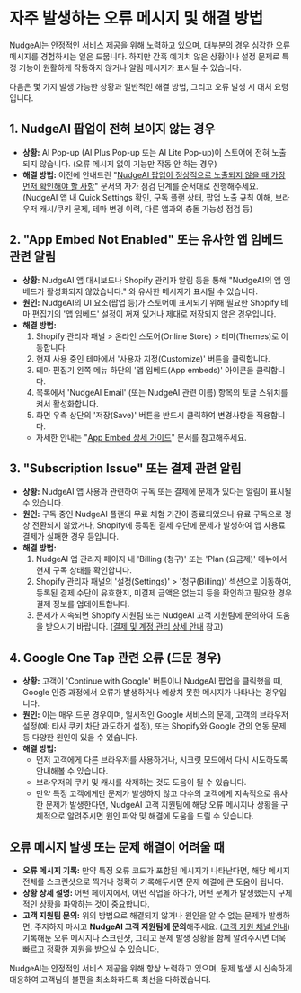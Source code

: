 # 자주 발생하는 오류 메시지 및 해결 방법

NudgeAI는 안정적인 서비스 제공을 위해 노력하고 있으며, 대부분의 경우 심각한 오류 메시지를 경험하시는 일은 드뭅니다. 하지만 간혹 예기치 않은 상황이나 설정 문제로 특정 기능이 원활하게 작동하지 않거나 알림 메시지가 표시될 수 있습니다.

다음은 몇 가지 발생 가능한 상황과 일반적인 해결 방법, 그리고 오류 발생 시 대처 요령입니다.

## 1. NudgeAI 팝업이 전혀 보이지 않는 경우

*   **상황:** AI Pop-up (AI Plus Pop-up 또는 AI Lite Pop-up)이 스토어에 전혀 노출되지 않습니다. (오류 메시지 없이 기능만 작동 안 하는 경우)
*   **해결 방법:** 이전에 안내드린 "[NudgeAI 팝업이 정상적으로 노출되지 않을 때 가장 먼저 확인해야 할 사항](../setup-guide/troubleshooting-initial-display.md)" 문서의 자가 점검 단계를 순서대로 진행해주세요. (NudgeAI 앱 내 Quick Settings 확인, 구독 플랜 상태, 팝업 노출 규칙 이해, 브라우저 캐시/쿠키 문제, 테마 변경 이력, 다른 앱과의 충돌 가능성 점검 등)

## 2. "App Embed Not Enabled" 또는 유사한 앱 임베드 관련 알림

*   **상황:** NudgeAI 앱 대시보드나 Shopify 관리자 알림 등을 통해 "NudgeAI의 앱 임베드가 활성화되지 않았습니다." 와 유사한 메시지가 표시될 수 있습니다.
*   **원인:** NudgeAI의 UI 요소(팝업 등)가 스토어에 표시되기 위해 필요한 Shopify 테마 편집기의 '앱 임베드' 설정이 꺼져 있거나 제대로 저장되지 않은 경우입니다.
*   **해결 방법:**
    1.  Shopify 관리자 패널 > 온라인 스토어(Online Store) > 테마(Themes)로 이동합니다.
    2.  현재 사용 중인 테마에서 '사용자 지정(Customize)' 버튼을 클릭합니다.
    3.  테마 편집기 왼쪽 메뉴 하단의 '앱 임베드(App embeds)' 아이콘을 클릭합니다.
    4.  목록에서 'NudgeAI Email' (또는 NudgeAI 관련 이름) 항목의 토글 스위치를 켜서 활성화합니다.
    5.  화면 우측 상단의 '저장(Save)' 버튼을 반드시 클릭하여 변경사항을 적용합니다.
    *   자세한 안내는 "[App Embed 상세 가이드](../setup-guide/app-embed-guide.md)" 문서를 참고해주세요.

## 3. "Subscription Issue" 또는 결제 관련 알림

*   **상황:** NudgeAI 앱 사용과 관련하여 구독 또는 결제에 문제가 있다는 알림이 표시될 수 있습니다.
*   **원인:** 구독 중인 NudgeAI 플랜의 무료 체험 기간이 종료되었으나 유료 구독으로 정상 전환되지 않았거나, Shopify에 등록된 결제 수단에 문제가 발생하여 앱 사용료 결제가 실패한 경우 등입니다.
*   **해결 방법:**
    1.  NudgeAI 앱 관리자 페이지 내 'Billing (청구)' 또는 'Plan (요금제)' 메뉴에서 현재 구독 상태를 확인합니다.
    2.  Shopify 관리자 패널의 '설정(Settings)' > '청구(Billing)' 섹션으로 이동하여, 등록된 결제 수단이 유효한지, 미결제 금액은 없는지 등을 확인하고 필요한 경우 결제 정보를 업데이트합니다.
    3.  문제가 지속되면 Shopify 지원팀 또는 NudgeAI 고객 지원팀에 문의하여 도움을 받으시기 바랍니다. ([결제 및 계정 관리 상세 안내](../pricing/billing-invoices.md) 참고)

## 4. Google One Tap 관련 오류 (드문 경우)

*   **상황:** 고객이 'Continue with Google' 버튼이나 NudgeAI 팝업을 클릭했을 때, Google 인증 과정에서 오류가 발생하거나 예상치 못한 메시지가 나타나는 경우입니다.
*   **원인:** 이는 매우 드문 경우이며, 일시적인 Google 서비스의 문제, 고객의 브라우저 설정(예: 타사 쿠키 차단 과도하게 설정), 또는 Shopify와 Google 간의 연동 문제 등 다양한 원인이 있을 수 있습니다.
*   **해결 방법:**
    *   먼저 고객에게 다른 브라우저를 사용하거나, 시크릿 모드에서 다시 시도하도록 안내해볼 수 있습니다.
    *   브라우저의 쿠키 및 캐시를 삭제하는 것도 도움이 될 수 있습니다.
    *   만약 특정 고객에게만 문제가 발생하지 않고 다수의 고객에게 지속적으로 유사한 문제가 발생한다면, NudgeAI 고객 지원팀에 해당 오류 메시지나 상황을 구체적으로 알려주시면 원인 파악 및 해결에 도움을 드릴 수 있습니다.

## 오류 메시지 발생 또는 문제 해결이 어려울 때

*   **오류 메시지 기록:** 만약 특정 오류 코드가 포함된 메시지가 나타난다면, 해당 메시지 전체를 스크린샷으로 찍거나 정확히 기록해두시면 문제 해결에 큰 도움이 됩니다.
*   **상황 상세 설명:** 어떤 페이지에서, 어떤 작업을 하다가, 어떤 문제가 발생했는지 구체적인 상황을 파악하는 것이 중요합니다.
*   **고객 지원팀 문의:** 위의 방법으로 해결되지 않거나 원인을 알 수 없는 문제가 발생하면, 주저하지 마시고 **NudgeAI 고객 지원팀에 문의**해주세요. ([고객 지원 채널 안내](./contacting-support.md)) 기록해둔 오류 메시지나 스크린샷, 그리고 문제 발생 상황을 함께 알려주시면 더욱 빠르고 정확한 지원을 받으실 수 있습니다.

NudgeAI는 안정적인 서비스 제공을 위해 항상 노력하고 있으며, 문제 발생 시 신속하게 대응하여 고객님의 불편을 최소화하도록 최선을 다하겠습니다. 